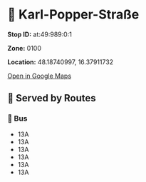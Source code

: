 # 🚉 Karl-Popper-Straße


**Stop ID:** at:49:989:0:1

**Zone:** 0100

**Location:** 48.18740997, 16.37911732

[Open in Google Maps](https://www.google.com/maps?q=48.18740997,16.37911732)

## 🚆 Served by Routes

### 🚌 Bus
- 13A
- 13A
- 13A
- 13A
- 13A
- 13A